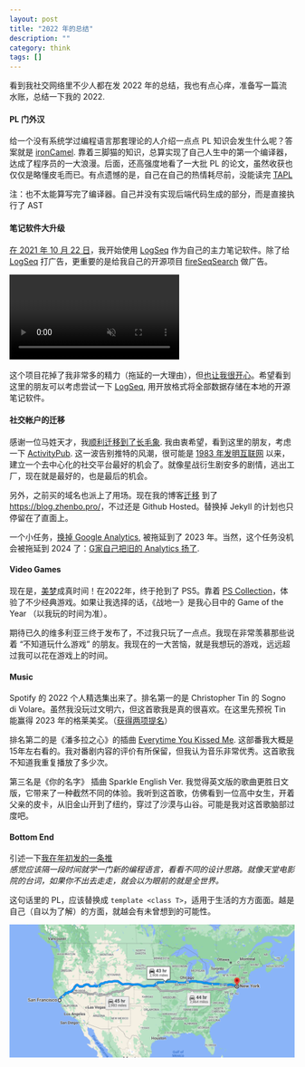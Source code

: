 ```yaml
---
layout: post
title: "2022 年的总结"
description: ""
category: think
tags: []
---
```



看到我社交网络里不少人都在发 2022 年的总结，我也有点心痒，准备写一篇流水账，总结一下我的 2022.


#### PL 门外汉  

给一个没有系统学过编程语言那套理论的人介绍一点点 PL 知识会发生什么呢？答案就是 [ironCamel](https://github.com/Endle/ironCamel). 靠着三脚猫的知识，总算实现了自己人生中的第一个编译器，达成了程序员的一大浪漫。后面，还高强度地看了一大批 PL 的论文，虽然收获也仅仅是略懂皮毛而已。有点遗憾的是，自己在自己的热情耗尽前，没能读完 [TAPL](https://www.worldcat.org/title/types-and-programming-languages/oclc/51958338)  

注：也不太能算写完了编译器。自己并没有实现后端代码生成的部分，而是直接执行了 AST  



#### 笔记软件大升级
[在 2021 年 10 月 22 日](https://twitter.com/ZhenboLi1/status/1583837511557984256)，我开始使用 [LogSeq][] 作为自己的主力笔记软件。除了给 [LogSeq][] 打广告，更重要的是给我自己的开源项目 [fireSeqSearch](https://github.com/Endle/fireSeqSearch) 做广告。


<video src="https://user-images.githubusercontent.com/3221521/168455012-e1183f62-4682-4230-84e7-8a461d8985a0.mp4" data-canonical-src="https://user-images.githubusercontent.com/3221521/168455012-e1183f62-4682-4230-84e7-8a461d8985a0.mp4" controls="controls" muted="muted" class="d-block rounded-bottom-2 border-top width-fit" style="max-height:640px; max-width: 100%;">
</video>


这个项目花掉了我非常多的精力（拖延的一大理由），但[也让我很开心](https://fediscience.org/@zhenboli/109419358200038482)。希望看到这里的朋友可以考虑尝试一下 [LogSeq][], 用开放格式将全部数据存储在本地的开源笔记软件。


#### 社交帐户的迁移  
感谢一位马姓天才，我[顺利迁移到了长毛象](https://fediscience.org/@zhenboli). 我由衷希望，看到这里的朋友，考虑一下 [ActivityPub](https://en.wikipedia.org/wiki/ActivityPub). 这一波告别推特的风潮，很可能是 [1983 年发明互联网](https://www.usg.edu/galileo/skills/unit07/internet07_02.phtml) 以来，建立一个去中心化的社交平台最好的机会了。就像星战衍生剧安多的剧情，逃出工厂，现在就是最好的，也是最后的机会。  


另外，之前买的域名也派上了用场。现在我的博客[迁移](https://fediscience.org/@zhenboli/109351164744707704) 到了 <https://blog.zhenbo.pro/>，不过还是 Github Hosted。替换掉 Jekyll 的计划也只停留在了直面上。

一个小任务，[换掉 Google Analytics](https://fediscience.org/@zhenboli/109609779087692196), 被拖延到了 2023 年。当然，这个任务没机会被拖延到 2024 了：[G家自己把旧的 Analytics 扬了](https://support.google.com/analytics/answer/11583528?hl=en). 

#### Video Games  
现在是，[美梦](https://twitter.com/ZhenboLi1/status/1503416807046144009)成真时间！在2022年，终于抢到了 PS5。靠着 [PS Collection](https://psnine.com/topic/35604)，体验了不少经典游戏。如果让我选择的话，《战地一》是我心目中的 Game of the Year （以我玩的时间为准）。

期待已久的维多利亚三终于发布了，不过我只玩了一点点。我现在非常羡慕那些说着 “不知道玩什么游戏” 的朋友。我现在的一大苦恼，就是我想玩的游戏，远远超过我可以花在游戏上的时间。  

#### Music  
Spotify 的 2022 个人精选集出来了。排名第一的是 Christopher Tin 的 Sogno di Volare。虽然我没玩过文明六，但这首歌我是真的很喜欢。在这里先预祝 Tin 能赢得 2023 年的格莱美奖。（[获得两项提名](https://www.paloaltoonline.com/news/2022/12/04/around-town-composer-christopher-tin-collects-two-grammy-nominations)）  

排名第二的是《潘多拉之心》的插曲 [Everytime You Kissed Me](https://mochijun.fandom.com/wiki/Everytime_you_kissed_me). 这部番我大概是15年左右看的。我对番剧内容的评价有所保留，但我认为音乐非常优秀。这首歌我不知道我重复播放了多少次。  

第三名是《你的名字》 插曲 Sparkle English Ver. 我觉得英文版的歌曲更胜日文版，它带来了一种截然不同的体验。我听到这首歌，仿佛看到一位高中女生，开着父亲的皮卡，从旧金山开到了纽约，穿过了沙漠与山谷。可能是我对这首歌脑部过度吧。

#### Bottom End  
引述一下[我在年初发的一条推](https://twitter.com/ZhenboLi1/status/1478567278186676228)  
*感觉应该隔一段时间就学一门新的编程语言，看看不同的设计思路。就像天堂电影院的台词，如果你不出去走走，就会以为眼前的就是全世界。*  


这句话里的 PL，应该替换成 `template <class T>`，适用于生活的方方面面。越是自己（自以为了解）的方面，就越会有未曾想到的可能性。

![Image SFO to NYC](/images/2022/2022_summary_sfo2nyc.png)


[LogSeq]: https://github.com/logseq/logseq/




